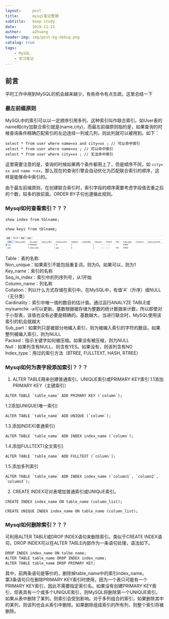 ```yaml
---
layout:     post
title:      mysql笔记整理
subtitle:   keep study
date:       2019-11-23
author:     aZhuang
header-img: img/post-bg-debug.png
catalog: true
tags:
    - MySQL
    - 学习笔记
---
```


## 前言

平时工作中用到MySQL的机会越来越少，有些命令有点生疏，这里总结一下

### 最左前缀原则

MySQL中的索引可以以一定顺序引用多列，这种索引叫作联合索引。如User表的name和city加联合索引就是(name,city)，而最左前缀原则指的是，如果查询的时候查询条件精确匹配索引的左边连续一列或几列，则此列就可以被用到。如下：        

```                                                                                       
select * from user where name=xx and city=xx ; // 可以命中索引
select * from user where name=xx ; // 可以命中索引
select * from user where city=xx ; // 无法命中索引            
```                                                          
这里需要注意的是，查询的时候如果两个条件都用上了，但是顺序不同，如 `city= xx and name ＝xx`，那么现在的查询引擎会自动优化为匹配联合索引的顺序，这样是能够命中索引的。

由于最左前缀原则，在创建联合索引时，索引字段的顺序需要考虑字段值去重之后的个数，较多的放前面。ORDER BY子句也遵循此规则。

### Mysql如何查看索引？？？
```
show index from tblname;
```
```
show keys from tblname;
```
![Image text](https://raw.githubusercontent.com/xiaoazhuang/xiaoazhuang.github.io/master/img/MySQL_Index.png)

Table：表的名称  
Non_unique：如果索引不能包括重复词，则为0。如果可以，则为1  
Key_name：索引的名称  
Seq_in_index：索引中的列序列号，从1开始  
Column_name：列名称  
Collation：列以什么方式存储在索引中。在MySQL中，有值‘A'（升序）或NULL（无分类）  
Cardinality：索引中唯一值的数目的估计值。通过运行ANALYZE TABLE或myisamchk -a可以更新。基数根据被存储为整数的统计数据来计数，所以即使对于小型表，该值也没有必要是精确的。基数越大，当进行联合时，MySQL使用该索引的机会就越大  
Sub_part：如果列只是被部分地编入索引，则为被编入索引的字符的数目。如果整列被编入索引，则为NULL  
Packed：指示关键字如何被压缩。如果没有被压缩，则为NULL  
Null：如果列含有NULL，则含有YES。如果没有，则该列含有NO  
Index_type：用过的索引方法（BTREE, FULLTEXT, HASH, RTREE）  

### Mysql如何为表字段添加索引？？？
1) ALTER TABLE用来创建普通索引、UNIQUE索引或PRIMARY KEY索引
1.1添加PRIMARY KEY（主键索引）
```
ALTER TABLE `table_name` ADD PRIMARY KEY (`column`);
```

1.2添加UNIQUE(唯一索引) 
```
ALTER TABLE `table_name` ADD UNIQUE (`column`);
```
 
1.3.添加INDEX(普通索引) 
```
ALTER TABLE `table_name` ADD INDEX index_name (`column`);
```
 
1.4.添加FULLTEXT(全文索引) 
```
ALTER TABLE `table_name` ADD FULLTEXT (`column`);
```
 
1.5.添加多列索引
```
ALTER TABLE `table_name` ADD INDEX index_name (`column1`, `column2`, `column3`);
```

2) CREATE INDEX可对表增加普通索引或UNIQUE索引。
```
CREATE INDEX index_name ON table_name (column_list);
```
```
CREATE UNIQUE INDEX index_name ON table_name (column_list);
```

### Mysql如何删除索引？？？
可利用ALTER TABLE或DROP INDEX语句来删除索引。类似于CREATE INDEX语句，DROP INDEX可以在ALTER TABLE内部作为一条语句处理，语法如下。
```
DROP INDEX index_name ON talbe_name;
ALTER TABLE table_name DROP INDEX index_name;
ALTER TABLE table_name DROP PRIMARY KEY;
```
其中，前两条语句是等价的，删除掉table_name中的索引index_name。  
第3条语句只在删除PRIMARY KEY索引时使用，因为一个表只可能有一个PRIMARY KEY索引，因此不需要指定索引名。如果没有创建PRIMARY KEY索引，但表具有一个或多个UNIQUE索引，则MySQL将删除第一个UNIQUE索引。  
如果从表中删除了某列，则索引会受到影响。对于多列组合的索引，如果删除其中的某列，则该列也会从索引中删除。如果删除组成索引的所有列，则整个索引将被删除。  

